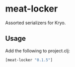 # meat-locker

Assorted serializers for Kryo.

## Usage

Add the following to project.clj:

```clojure
[meat-locker "0.1.5"]
```

